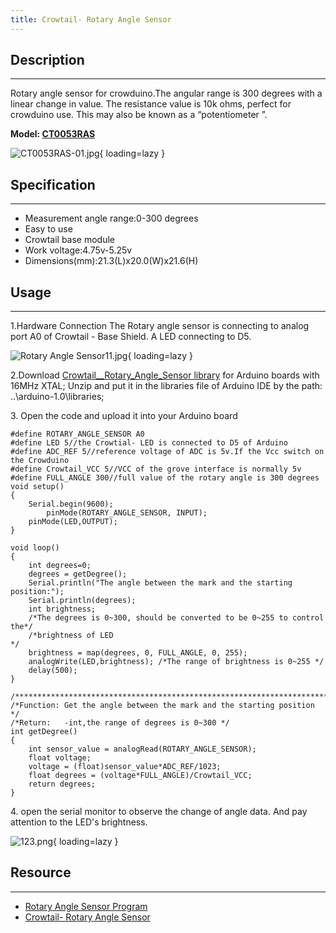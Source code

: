 ```yaml
---
title: Crowtail- Rotary Angle Sensor
---
```


## Description
-----------

Rotary angle sensor for crowduino.The angular range is 300 degrees with a linear change in value. The resistance value is 10k ohms, perfect for crowduino use. This may also be known as a “potentiometer ”.

**Model: [CT0053RAS](http://www.elecrow.com/crowtail-rotary-angle-sensor-p-1514.html)**

![CT0053RAS-01.jpg](https://wiki.elecrow.com/images/thumb/e/ea/CT0053RAS-01.jpg/600px-CT0053RAS-01.jpg){ loading=lazy }

## Specification
-------------

- Measurement angle range:0-300 degrees
- Easy to use
- Crowtail base module
- Work voltage:4.75v-5.25v
- Dimensions(mm):21.3(L)x20.0(W)x21.6(H)

## Usage
-----

1.Hardware Connection
The Rotary angle sensor is connecting to analog port A0 of Crowtail - Base Shield. A LED connecting to D5.

![Rotary Angle Sensor11.jpg](https://wiki.elecrow.com/images/thumb/6/6c/Rotary_Angle_Sensor11.jpg/600px-Rotary_Angle_Sensor11.jpg){ loading=lazy }

2.Download [Crowtail\_\_Rotary\_Angle\_Sensor library](../../files/Crowtail-Rotary-Angle-Sensor-zip.md) for Arduino boards with 16MHz XTAL; Unzip and put it in the libraries file of Arduino IDE by the path: ..\\arduino-1.0\\libraries;

3\. Open the code and upload it into your Arduino board

```
#define ROTARY_ANGLE_SENSOR A0
#define LED 5//the Crowtial- LED is connected to D5 of Arduino
#define ADC_REF 5//reference voltage of ADC is 5v.If the Vcc switch on the Crowduino
#define Crowtail_VCC 5//VCC of the grove interface is normally 5v
#define FULL_ANGLE 300//full value of the rotary angle is 300 degrees
void setup() 
{
	Serial.begin(9600);
        pinMode(ROTARY_ANGLE_SENSOR, INPUT);
	pinMode(LED,OUTPUT);
}

void loop() 
{
	int degrees=0;
	degrees = getDegree();
	Serial.println("The angle between the mark and the starting position:");
	Serial.println(degrees);	
	int brightness;
	/*The degrees is 0~300, should be converted to be 0~255 to control the*/
	/*brightness of LED													  */
	brightness = map(degrees, 0, FULL_ANGLE, 0, 255); 
	analogWrite(LED,brightness); /*The range of brightness is 0~255	*/	
	delay(500);
}

/************************************************************************/
/*Function: Get the angle between the mark and the starting position	*/	
/*Return:	-int,the range of degrees is 0~300 */
int getDegree()
{
	int sensor_value = analogRead(ROTARY_ANGLE_SENSOR);
	float voltage;
	voltage = (float)sensor_value*ADC_REF/1023;
	float degrees = (voltage*FULL_ANGLE)/Crowtail_VCC;
	return degrees;
}
```

4\. open the serial monitor to observe the change of angle data. And pay attention to the LED's brightness.

![123.png](https://wiki.elecrow.com/images/8/81/123.png){ loading=lazy }

## Resource
--------

- [Rotary Angle Sensor Program](../../files/Rotary-Angle-sensor-zip.md)
- [Crowtail- Rotary Angle Sensor](../../files/Crowtail-Rotary-Angle-Sensor-zip.md)